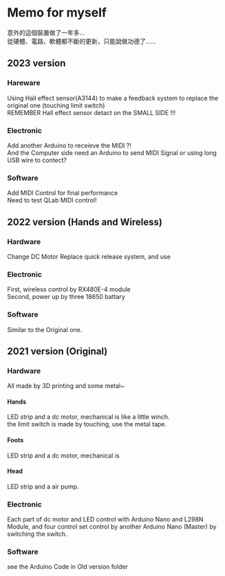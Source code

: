# Memo for myself
意外的這個裝置做了一年多...  
從硬體、電路、軟體都不斷的更新，只能說做功德了......  

## 2023 version
### Hareware
Using Hall effect sensor(A3144) to make a feedback system to replace the original one (touching limit switch)  
REMEMBER Hall effect sensor detact on the SMALL SIDE !!!   

### Electronic
Add another Arduino to receieve the MIDI ?!   
And the Computer side need an Arduino to send MIDI Signal or using long USB wire to contect?  
### Software 
Add MIDI Control for final performance  
Need to test QLab MIDI control!  


## 2022 version (Hands and Wireless)
### Hardware 
Change DC Motor 
Replace quick release system, and use 
### Electronic
First, wireless control by RX480E-4 module  
Second, power up by three 18650 battary
### Software 
Similar to the Original one.  


## 2021 version (Original)
### Hardware
All made by 3D printing and some metal~  
#### Hands  
LED strip and a dc motor, mechanical is like a little winch.  
the limit switch is made by touching, use the metal tape.  
#### Foots  
LED strip and a dc motor, mechanical is  
#### Head  
LED strip and a air pump.  

### Electronic
Each part of dc motor and LED control with Arduino Nano and L298N Module, 
and four control set control by another Arduino Nano (Master) by switching the switch.  

### Software
see the Arduino Code in Old version folder   
